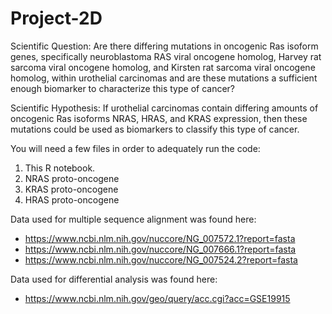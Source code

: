 # Project-2D

Scientific Question: Are there differing mutations in oncogenic Ras isoform genes, specifically neuroblastoma RAS viral oncogene homolog, Harvey rat sarcoma viral oncogene homolog, and Kirsten rat sarcoma viral oncogene homolog, within urothelial carcinomas and are these mutations a sufficient enough biomarker to characterize this type of cancer?

Scientific Hypothesis: If urothelial carcinomas contain differing amounts of oncogenic Ras isoforms NRAS, HRAS, and KRAS expression, then these mutations could be used as biomarkers to classify this type of cancer.

You will need a few files in order to adequately run the code:

1) This R notebook.
2) NRAS proto-oncogene
3) KRAS proto-oncogene
4) HRAS proto-oncogene

Data used for multiple sequence alignment was found here: 
  - https://www.ncbi.nlm.nih.gov/nuccore/NG_007572.1?report=fasta
  - https://www.ncbi.nlm.nih.gov/nuccore/NG_007666.1?report=fasta
  - https://www.ncbi.nlm.nih.gov/nuccore/NG_007524.2?report=fasta

Data used for differential analysis was found here: 
  - https://www.ncbi.nlm.nih.gov/geo/query/acc.cgi?acc=GSE19915

